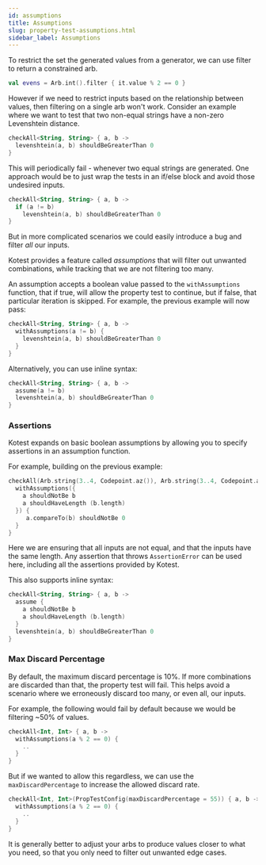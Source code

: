 ```yaml
---
id: assumptions
title: Assumptions
slug: property-test-assumptions.html
sidebar_label: Assumptions
---
```



To restrict the set the generated values from a generator, we can use filter to return a constrained arb.

```kotlin
val evens = Arb.int().filter { it.value % 2 == 0 }
```

However if we need to restrict inputs based on the relationship between values, then filtering on a single arb won't
work. Consider an example where we want to test that two non-equal strings have a non-zero Levenshtein distance.

```kotlin
checkAll<String, String> { a, b ->
  levenshtein(a, b) shouldBeGreaterThan 0
}
```

This will periodically fail - whenever two equal strings are generated. One approach would be to just wrap the tests in
an if/else block and avoid those undesired inputs.

```kotlin
checkAll<String, String> { a, b ->
  if (a != b)
    levenshtein(a, b) shouldBeGreaterThan 0
}
```

But in more complicated scenarios we could easily introduce a bug and filter _all_ our inputs.

Kotest provides a feature called _assumptions_ that will filter out unwanted combinations, while tracking that we
are not filtering too many.

An assumption accepts a boolean value passed to the `withAssumptions` function, that if true, will allow the property
test to continue, but if false, that particular iteration is skipped. For example, the previous example will now pass:

```kotlin
checkAll<String, String> { a, b ->
  withAssumptions(a != b) {
    levenshtein(a, b) shouldBeGreaterThan 0
  }
}
```

Alternatively, you can use inline syntax:

```kotlin
checkAll<String, String> { a, b ->
  assume(a != b)
  levenshtein(a, b) shouldBeGreaterThan 0
}
```

### Assertions

Kotest expands on basic boolean assumptions by allowing you to specify assertions in an assumption function.

For example, building on the previous example:

```kotlin
checkAll(Arb.string(3..4, Codepoint.az()), Arb.string(3..4, Codepoint.az())) { a, b ->
  withAssumptions({
    a shouldNotBe b
    a shouldHaveLength (b.length)
  }) {
     a.compareTo(b) shouldNotBe 0
  }
}
```

Here we are ensuring that all inputs are not equal, and that the inputs have the same length. Any assertion that
throws `AssertionError` can be used here, including all the assertions provided by Kotest.

This also supports inline syntax:

```kotlin
checkAll<String, String> { a, b ->
  assume {
    a shouldNotBe b
    a shouldHaveLength (b.length)
  }
  levenshtein(a, b) shouldBeGreaterThan 0
}
```

### Max Discard Percentage

By default, the maximum discard percentage is 10%. If more combinations are discarded than that, the property test will
fail. This helps avoid a scenario where we erroneously discard too many, or even all, our inputs.

For example, the following would fail by default because we would be filtering ~50% of values.

```kotlin
checkAll<Int, Int> { a, b ->
  withAssumptions(a % 2 == 0) {
    ..
  }
}
```

But if we wanted to allow this regardless, we can use the `maxDiscardPercentage` to increase the allowed discard rate.

```kotlin
checkAll<Int, Int>(PropTestConfig(maxDiscardPercentage = 55)) { a, b ->
  withAssumptions(a % 2 == 0) {
    ..
  }
}
```

It is generally better to adjust your arbs to produce values closer to what you need, so that you only need to filter
out unwanted edge cases.
